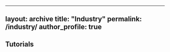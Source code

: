 


---
layout: archive
title: "Industry"
permalink: /industry/
author_profile: true
---

## Tutorials
    


